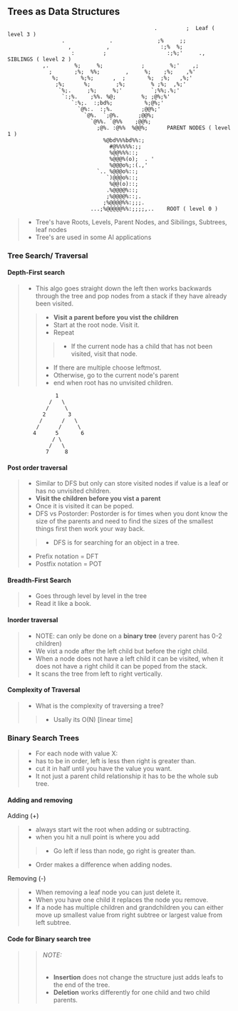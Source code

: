 ## Trees as Data Structures
~~~                                                        
                                              .         ;  Leaf ( level 3 )
                 .              .              ;%     ;;   
                   ,           ,                :;%  %;   
                    :         ;                   :;%;'     .,   SIBLINGS ( level 2 )
           ,.        %;     %;            ;        %;'    ,;
             ;       ;%;  %%;        ,     %;    ;%;    ,%'
              %;       %;%;      ,  ;       %;  ;%;   ,%;' 
               ;%;      %;        ;%;        % ;%;  ,%;'
                `%;.     ;%;     %;'         `;%%;.%;'
                 `:;%.    ;%%. %@;        %; ;@%;%'
                    `:%;.  :;bd%;          %;@%;'
                      `@%:.  :;%.         ;@@%;'   
                        `@%.  `;@%.      ;@@%;         
                          `@%%. `@%%    ;@@%;        
                            ;@%. :@%%  %@@%;      PARENT NODES ( level 1 )
                              %@bd%%%bd%%:;     
                                #@%%%%%:;;
                                %@@%%%::;
                                %@@@%(o);  . '         
                                %@@@o%;:(.,'         
                            `.. %@@@o%::;         
                               `)@@@o%::;         
                                %@@(o)::;        
                               .%@@@@%::;         
                               ;%@@@@%::;.          
                              ;%@@@@%%:;;;. 
                          ...;%@@@@@%%:;;;;,..    ROOT ( level 0 )
~~~
>* Tree's have Roots, Levels, Parent Nodes, and Sibilings, Subtrees, leaf nodes
>* Tree's are used in some AI applications

### Tree Search/ Traversal

#### Depth-First search
>* This algo goes straight down the left then works backwards through the tree and pop nodes from a stack if they have already been visited.
>>* __Visit a parent before you vist the children__
>>* Start at the root node. Visit it.
>>* Repeat
>>>- If the current node has a child that has not been visited, visit that node.
>>* If there are multiple choose leftmost.
>>* Otherwise, go to the current node's parent
>>* end when root has no unvisited children.
~~~
               1
             /   \
            /     \
           2       3
          /      /   \
         /      /     \
        4      5       6
              / \
             /   \
            7     8
~~~

#### Post order traversal
>* Similar to DFS but only can store visited nodes if value is a leaf or has no unvisited children.
>* __Visit the children before you vist a parent__ <br>
>* Once it is visited it can be poped.
>* DFS vs Postorder: Postorder is for times when you dont know the size of the parents and need to find the sizes of the smallest things first then work your way back.
>>* DFS is for searching for an object in a tree.
>* Prefix notation = DFT
>* Postfix notation = POT

#### Breadth-First Search
>* Goes through level by level in the tree
>* Read it like a book.

#### Inorder traversal
>* NOTE: can only be done on a __binary tree__ (every parent has 0-2 children)
>* We vist a node after the left child but before the right child.
>* When a node does not have a left child it can be visited, when it does not have a right child it can be poped from the stack.
>* It scans the tree from left to right vertically.

#### Complexity of Traversal
>* What is the complexity of traversing a tree?
>>* Usally its O(N) [linear time]

### Binary Search Trees
>+ For each node with value X:
>+ has to be in order, left is less then right is greater than.
>+ cut it in half until you have the value you want.
>+ It not just a parent child relationship it has to be the whole sub tree.

#### Adding and removing
Adding (+)
>+ always start wit the root when adding or subtracting.
>+ when you hit a null point is where you add
>>+ Go left if less than node, go right is greater than.
>+ Order makes a difference when adding nodes. <br>

Removing (-)
>+ When removing a leaf node you can just delete it.
>+ When you have one child it replaces the node you remove.
>+ If a node has multiple children and grandchildren you can either move up smallest value from right subtree or largest value from left subtree.

#### Code for Binary search tree
>>###### NOTE:
>>- __Insertion__ does not change the structure just adds leafs to the end of the tree.
>>- __Deletion__ works differently for one child and two child parents.


